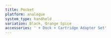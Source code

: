 ```yaml
---
title: Pocket
platform: analogue
system_type: handheld
variation: Black, Orange Spice
accessories: ' + Dock + Cartridge Adapter Set'
---
```

